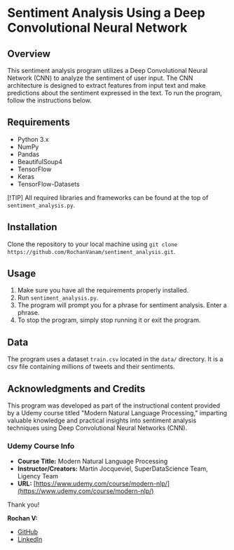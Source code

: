 # Sentiment Analysis Using a Deep Convolutional Neural Network
## Overview
This sentiment analysis program utilizes a Deep Convolutional Neural Network (CNN) to analyze the sentiment of user input. The CNN architecture is designed to extract features from input text and make predictions about the sentiment expressed in the text. To run the program, follow the instructions below.

## Requirements
- Python 3.x
- NumPy
- Pandas
- BeautifulSoup4
- TensorFlow
- Keras
- TensorFlow-Datasets

[!TIP]
All required libraries and frameworks can be found at the top of ```sentiment_analysis.py```.

## Installation
Clone the repository to your local machine using ```git clone https://github.com/RochanVanam/sentiment_analysis.git```.

## Usage
1. Make sure you have all the requirements properly installed.
2. Run ```sentiment_analysis.py```.
3. The program will prompt you for a phrase for sentiment analysis. Enter a phrase.
4. To stop the program, simply stop running it or exit the program.

## Data
The program uses a dataset ```train.csv``` located in the ```data/``` directory. It is a csv file containing millions of tweets and their sentiments.

## Acknowledgments and Credits
This program was developed as part of the instructional content provided by a Udemy course titled "Modern Natural Language Processing," imparting valuable knowledge and practical insights into sentiment analysis techniques using Deep Convolutional Neural Networks (CNN).

### Udemy Course Info
- **Course Title:** Modern Natural Language Processing
- **Instructor/Creators:** Martin Jocqueviel, SuperDataScience Team, Ligency Team
- **URL:** [https://www.udemy.com/course/modern-nlp/](https://www.udemy.com/course/modern-nlp/)

Thank you!

**Rochan V:**
- [GitHub](https://github.com/RochanVanam)
- [LinkedIn](https://www.linkedin.com/in/rochanvanam/)
